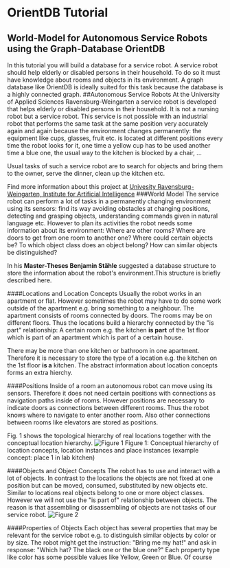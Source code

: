 # OrientDB Tutorial
## World-Model for Autonomous Service Robots using the Graph-Database OrientDB
In this tutorial you will build a database for a service robot. A service robot should help elderly or disabled persons in their household. To do so it must have knowledge about rooms and objects in its environment. A graph database like OrientDB is ideally suited for this task because the database is a highly connected graph.
##Autonomous Service Robots
At the University of Applied Sciences Ravensburg-Weingarten a service robot is developed that helps elderly or disabled persons in their household. It is not a nursing robot but a service robot. This service is not possible with an industrial robot that performs the same task at the same position very accurately again and again because the environment changes permanently: the equipment like cups, glasses, fruit etc. is located at different positions every time the robot looks for it, one time a yellow cup has to be used another time a blue one, the usual way to the kitchen is blocked by a chair, ...

Usual tasks of such a service robot are to search for objects and bring them to the owner, serve the dinner, clean up the kitchen etc.

Find more information about this project at [Univesity Ravensburg-Weingarten, Institute for Artificial Intelligence](http://iki.hs-weingarten.de/?lang=eng&page=aktuelles)
###World Model
The service robot can perform a lot of tasks in a permanently changing environment using its sensors: find its way avoiding obstacles at changing positions, detecting and grasping objects, understanding commands given in natural language etc. However to plan its activities the robot needs some information about its environment: Where are other rooms? Where are doors to get from one room to another one? Where could certain objects be? To which object class does an object belong? How can similar objects be distinguished?

In his **Master-Theses Benjamin Stähle** suggested a database structure to store the information about the robot's environment.This structure is briefly described here.

####Locations and Location Concepts
Usually the robot works in an apartment or flat. However sometimes the robot may have to do some work outside of the apartment e.g. bring something to a neighbour. The apartment consists of rooms connected by doors. The rooms may be on different floors. Thus the locations build a hierarchy connected by the "is part" relationship: A certain room e.g. the kitchen **is part** of the 1st floor which is part of an apartment which is part of a certain house.

There may be more than one kitchen or bathroom in one apartment. Therefore it is necessary to store the type of a location e.g. the kitchen on the 1st floor **is a** kitchen. The abstract information about location concepts forms an extra hierchy.

####Positions
Inside of a room an autonomous robot can move using its sensors. Therefore it does not need certain positions with connections as navigation paths inside of rooms. However positions are necessary to indicate doors as connections between different rooms. Thus the robot knows where to navigate to enter another room. Also other connections between rooms like elevators are stored as positions.

Fig. 1 shows the topological hierarchy of real locations together with the conceptual location hierarchy.
![Figure 1](file:///C:/mh/GitHub/OrientTutorial/ThesisStaehleLocations.pn)
Figure 1: Conceptual hierarchy of location concepts, location instances and place instances
(example concept: place 1 in lab kitchen)

####Objects and Object Concepts
The robot has to use and interact with a lot of objects. In contrast to the locations the objects are not fixed at one position but can be moved, consumed, substituted by new objects etc. Similar to locations real objects belong to one or more object classes. However we will not use the "is part of" relationship between objects. The reason is that assembling or disassembling of objects are not tasks of our service robot.
![Figure 2](file:///C:/mh/GitHub/OrientTutorial/ThesisStaehleObjects.png)

####Properties of Objects
Each object has several properties that may be relevant for the service robot e.g. to distinguish similar objects by color or by size. The robot might get the instruction: "Bring me my hat!" and ask in response: "Which hat? The black one or the blue one?" Each property type like color has some possible values like Yellow, Green or Blue. Of course 


